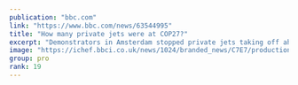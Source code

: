 ```yaml
---
publication: "bbc.com"
link: "https://www.bbc.com/news/63544995"
title: "How many private jets were at COP27?"
excerpt: "Demonstrators in Amsterdam stopped private jets taking off ahead of the UN Climate Change Conference."
image: "https://ichef.bbci.co.uk/news/1024/branded_news/C7E7/production/_127557115_mediaitem127557114.jpg"
group: pro
rank: 19
---
```

